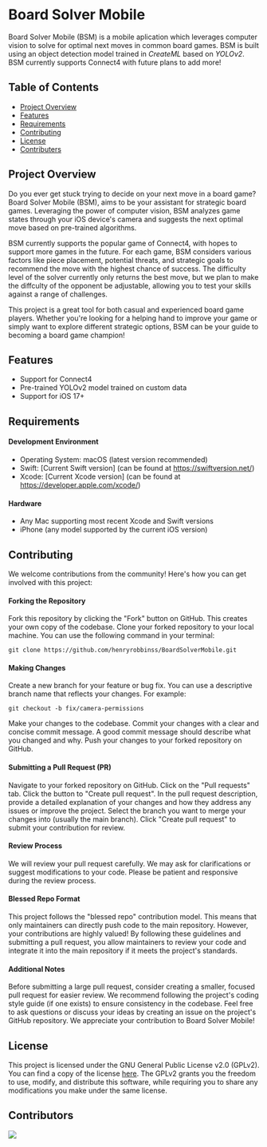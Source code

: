 # Board Solver Mobile

Board Solver Mobile (BSM) is a mobile aplication which leverages computer vision to solve for optimal next moves in common board games. BSM is built using an object detection model trained in *CreateML* based on *YOLOv2*. BSM currently supports Connect4 with future plans to add more!

## Table of Contents

* [Project Overview](#ProjectOverview)
* [Features](#Features)
* [Requirements](#Requirements)
* [Contributing](#Contributing)
* [License](#License)
* [Contributers](#Contributers)

## Project Overview

Do you ever get stuck trying to decide on your next move in a board game?  Board Solver Mobile (BSM), aims to be your assistant for strategic board games.  Leveraging the power of computer vision, BSM analyzes game states through your iOS device's camera and suggests the next optimal move based on pre-trained algorithms.

BSM currently supports the popular game of Connect4, with hopes to support more games in the future.  For each game, BSM considers various factors like piece placement, potential threats, and strategic goals to recommend the move with the highest chance of success.  The difficulty level of the solver currently only returns the best move, but we plan to make the diffculty of the opponent be adjustable, allowing you to test your skills against a range of challenges.

This project is a great tool for both casual and experienced board game players.  Whether you're looking for a helping hand to improve your game or simply want to explore different strategic options, BSM can be your guide to becoming a board game champion!

## Features

* Support for Connect4
* Pre-trained YOLOv2 model trained on custom data
* Support for iOS 17+

## Requirements

#### Development Environment
* Operating System: macOS (latest version recommended)
* Swift: [Current Swift version] (can be found at https://swiftversion.net/)
* Xcode: [Current Xcode version] (can be found at https://developer.apple.com/xcode/)

#### Hardware
* Any Mac supporting most recent Xcode and Swift versions
* iPhone (any model supported by the current iOS version)

## Contributing

We welcome contributions from the community! Here's how you can get involved with this project:

#### Forking the Repository
Fork this repository by clicking the "Fork" button on GitHub. This creates your own copy of the codebase.
Clone your forked repository to your local machine. You can use the following command in your terminal:
```
git clone https://github.com/henryrobbinss/BoardSolverMobile.git
```

#### Making Changes
Create a new branch for your feature or bug fix. You can use a descriptive branch name that reflects your changes. For example:
```
git checkout -b fix/camera-permissions
```
Make your changes to the codebase.
Commit your changes with a clear and concise commit message. A good commit message should describe what you changed and why.
Push your changes to your forked repository on GitHub.

#### Submitting a Pull Request (PR)
Navigate to your forked repository on GitHub.
Click on the "Pull requests" tab.
Click the button to "Create pull request".
In the pull request description, provide a detailed explanation of your changes and how they address any issues or improve the project.
Select the branch you want to merge your changes into (usually the main branch).
Click "Create pull request" to submit your contribution for review.

#### Review Process

We will review your pull request carefully. We may ask for clarifications or suggest modifications to your code. Please be patient and responsive during the review process.

#### Blessed Repo Format

This project follows the "blessed repo" contribution model. This means that only maintainers can directly push code to the main repository.  However, your contributions are highly valued!  By following these guidelines and submitting a pull request, you allow maintainers to review your code and integrate it into the main repository if it meets the project's standards.

#### Additional Notes

Before submitting a large pull request, consider creating a smaller, focused pull request for easier review.
We recommend following the project's coding style guide (if one exists) to ensure consistency in the codebase.
Feel free to ask questions or discuss your ideas by creating an issue on the project's GitHub repository.
We appreciate your contribution to Board Solver Mobile!

## License

This project is licensed under the GNU General Public License v2.0 (GPLv2). You can find a copy of the license [here](https://www.gnu.org/licenses/old-licenses/gpl-2.0.en.html).  The GPLv2 grants you the freedom to use, modify, and distribute this software, while requiring you to share any modifications you make under the same license.

## Contributors
<a href="https://github.com/henryrobbinss/BoardSolverMobile/graphs/contributors" target="_blank">
  <img src="https://contrib.rocks/image?repo=henryrobbinss/BoardSolverMobile" />
</a>
